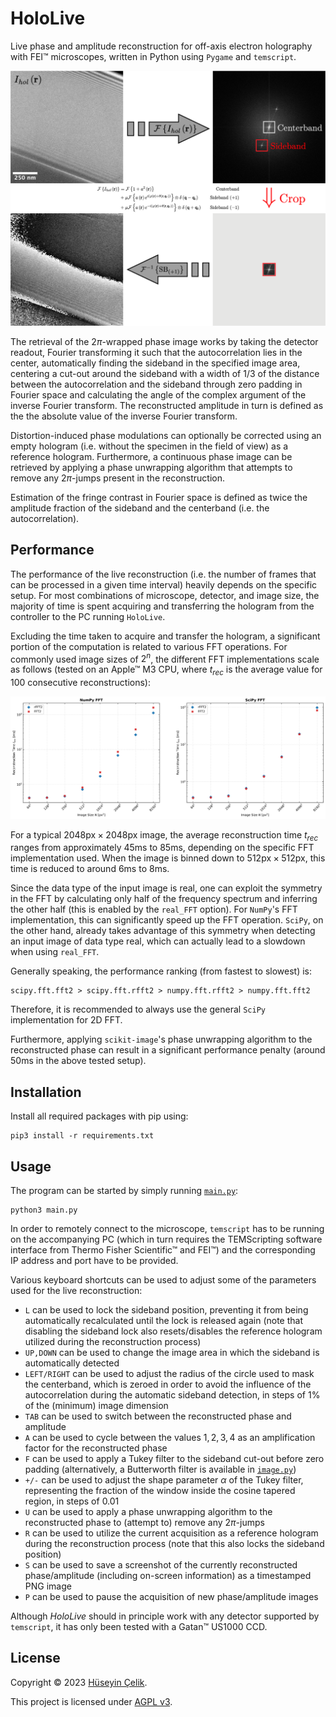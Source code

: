 # HoloLive
Live phase and amplitude reconstruction for off-axis electron holography with FEI™ microscopes, written in Python using `Pygame` and `temscript`.

![Off-Axis Electron Holography Phase Reconstruction](/docs/TEM-off-axis-holography-reconstruction.png)

The retrieval of the $2\pi$-wrapped phase image works by taking the detector readout, Fourier transforming it such that the autocorrelation lies in the center, automatically finding the sideband in the specified image area, centering a cut-out around the sideband with a width of $1/3$ of the distance between the autocorrelation and the sideband through zero padding in Fourier space and calculating the angle of the complex argument of the inverse Fourier transform. The reconstructed amplitude in turn is defined as the the absolute value of the inverse Fourier transform.

Distortion-induced phase modulations can optionally be corrected using an empty hologram (i.e. without the specimen in the field of view) as a reference hologram. Furthermore, a continuous phase image can be retrieved by applying a phase unwrapping algorithm that attempts to remove any $2\pi$-jumps present in the reconstruction.

Estimation of the fringe contrast in Fourier space is defined as twice the amplitude fraction of the sideband and the centerband (i.e. the autocorrelation).

## Performance
The performance of the live reconstruction (i.e. the number of frames that can be processed in a given time interval) heavily depends on the specific setup. For most combinations of microscope, detector, and image size, the majority of time is spent acquiring and transferring the hologram from the controller to the PC running `HoloLive`.

Excluding the time taken to acquire and transfer the hologram, a significant portion of the computation is related to various FFT operations. For commonly used image sizes of $2^n$, the different FFT implementations scale as follows (tested on an Apple™ M3 CPU, where $t_{rec}$ is the average value for $100$ consecutive reconstructions):

![HoloLive Performance Benchmark](/docs/performance_benchmark.svg)

For a typical $2048\text{px} \times 2048\text{px}$ image, the average reconstruction time $t_{rec}$ ranges from approximately $45\text{ms}$ to $85\text{ms}$, depending on the specific FFT implementation used. When the image is binned down to $512\text{px} \times 512\text{px}$, this time is reduced to around $6\text{ms}$ to $8\text{ms}$.

Since the data type of the input image is real, one can exploit the symmetry in the FFT by calculating only half of the frequency spectrum and inferring the other half (this is enabled by the `real_FFT` option). For `NumPy`'s FFT implementation, this can significantly speed up the FFT operation. `SciPy`, on the other hand, already takes advantage of this symmetry when detecting an input image of data type real, which can actually lead to a slowdown when using `real_FFT`.

Generally speaking, the performance ranking (from fastest to slowest) is:

```
scipy.fft.fft2 > scipy.fft.rfft2 > numpy.fft.rfft2 > numpy.fft.fft2
```
Therefore, it is recommended to always use the general `SciPy` implementation for 2D FFT.

Furthermore, applying `scikit-image`'s phase unwrapping algorithm to the reconstructed phase can result in a significant performance penalty (around $50\text{ms}$ in the above tested setup).

## Installation
Install all required packages with pip using:
```
pip3 install -r requirements.txt
```

## Usage
The program can be started by simply running [`main.py`](/main.py):
```
python3 main.py
```
In order to remotely connect to the microscope, `temscript` has to be running on the accompanying PC (which in turn requires the TEMScripting software interface from Thermo Fisher Scientific™ and FEI™) and the corresponding IP address and port have to be provided.

Various keyboard shortcuts can be used to adjust some of the parameters used for the live reconstruction:
- `L` can be used to lock the sideband position, preventing it from being automatically recalculated until the lock is released again (note that disabling the sideband lock also resets/disables the reference hologram utilized during the reconstruction process)
- `UP,DOWN` can be used to change the image area in which the sideband is automatically detected
- `LEFT/RIGHT` can be used to adjust the radius of the circle used to mask the centerband, which is zeroed in order to avoid the influence of the autocorrelation during the automatic sideband detection, in steps of $1$% of the (minimum) image dimension
- `TAB` can be used to switch between the reconstructed phase and amplitude
- `A` can be used to cycle between the values $1,2,3,4$ as an amplification factor for the reconstructed phase
- `F` can be used to apply a Tukey filter to the sideband cut-out before zero padding (alternatively, a Butterworth filter is available in [`image.py`](src/image.py))
- `+/-` can be used to adjust the shape parameter $\alpha$ of the Tukey filter, representing the fraction of the window inside the cosine tapered region, in steps of $0.01$
- `U` can be used to apply a phase unwrapping algorithm to the reconstructed phase to (attempt to) remove any $2\pi$-jumps
- `R` can be used to utilize the current acquisition as a reference hologram during the reconstruction process (note that this also locks the sideband position)
- `S` can be used to save a screenshot of the currently reconstructed phase/amplitude (including on-screen information) as a timestamped PNG image
- `P` can be used to pause the acquisition of new phase/amplitude images

Although *HoloLive* should in principle work with any detector supported by `temscript`, it has only been tested with a Gatan™ US1000 CCD.

## License
Copyright © 2023 [Hüseyin Çelik](https://www.github.com/hueseyincelik).

This project is licensed under [AGPL v3](/LICENSE).
